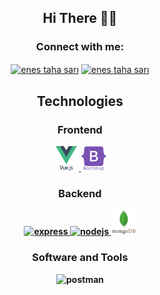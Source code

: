 <h2 align="center">Hi There 🖖🏼</h2>
<h3 align="center">Connect with me:</h3>
<p align="center">
<a href="https://linkedin.com/in/Enes-ets34" target="_blank"><img align="center" src="https://raw.githubusercontent.com/rahuldkjain/github-profile-readme-generator/master/src/images/icons/Social/linked-in-alt.svg" alt="enes taha sarı" height="30" width="30" /></a>
<a href="https://instagram.com/enes-ets34" target="_blank"><img align="center" src="https://raw.githubusercontent.com/rahuldkjain/github-profile-readme-generator/master/src/images/icons/Social/instagram.svg" alt="enes taha sarı" height="30" width="30" /></a>


</p> 
  
<h2 align="center"><strong>Technologies<strong></h2>

<h3 align="center">Frontend</h3>
<p align="center">
<a href="https://vuejs.org/" target="__blank" rel="noreferrer"> <img src="https://raw.githubusercontent.com/devicons/devicon/master/icons/vuejs/vuejs-original-wordmark.svg" alt="vuejs" width="40" height="40"/> </a> 
<a href="https://getbootstrap.com" target="__blank" rel="noreferrer"> <img src="https://raw.githubusercontent.com/devicons/devicon/master/icons/bootstrap/bootstrap-plain-wordmark.svg" alt="bootstrap" width="40" height="40"/> </a> 

<h3 align="center">Backend</h3>
<p align="center"> <a href="https://expressjs.com" target="__blank" rel="noreferrer"> <img src="https://cdn.jsdelivr.net/gh/devicons/devicon/icons/express/express-original.svg" alt="express" width="40" height="40"/> </a> 
<a href="https://nodejs.org" target="__blank" rel="noreferrer"> <img src="https://cdn.jsdelivr.net/gh/devicons/devicon/icons/nodejs/nodejs-original.svg" alt="nodejs" width="40" height="40"/> </a> 
<a href="https://www.mongodb.com/" target="__blank" rel="noreferrer"> <img src="https://raw.githubusercontent.com/devicons/devicon/master/icons/mongodb/mongodb-original-wordmark.svg" alt="mongodb" width="40" height="40"/> </a> 
</p>


<h3 align="center">Software and Tools</h3>
<p align="center"
<a href="https://postman.com" target="__blank" rel="noreferrer"> <img src="https://www.vectorlogo.zone/logos/getpostman/getpostman-icon.svg" alt="postman" width="40" height="40"/> </a>




<!---
Enes-ets34/Enes-ets34 is a ✨ special ✨ repository because its `README.md` (this file) appears on your GitHub profile.
You can click the Preview link to take a look at your changes.
--->

